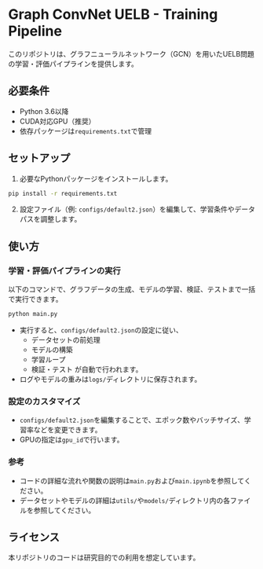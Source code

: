 # Graph ConvNet UELB - Training Pipeline

このリポジトリは、グラフニューラルネットワーク（GCN）を用いたUELB問題の学習・評価パイプラインを提供します。

## 必要条件
- Python 3.6以降
- CUDA対応GPU（推奨）
- 依存パッケージは`requirements.txt`で管理

## セットアップ
1. 必要なPythonパッケージをインストールします。

```sh
pip install -r requirements.txt
```

2. 設定ファイル（例: `configs/default2.json`）を編集して、学習条件やデータパスを調整します。

## 使い方
### 学習・評価パイプラインの実行

以下のコマンドで、グラフデータの生成、モデルの学習、検証、テストまで一括で実行できます。

```sh
python main.py
```

- 実行すると、`configs/default2.json`の設定に従い、
    - データセットの前処理
    - モデルの構築
    - 学習ループ
    - 検証・テスト
  が自動で行われます。
- ログやモデルの重みは`logs/`ディレクトリに保存されます。

### 設定のカスタマイズ
- `configs/default2.json`を編集することで、エポック数やバッチサイズ、学習率などを変更できます。
- GPUの指定は`gpu_id`で行います。

### 参考
- コードの詳細な流れや関数の説明は`main.py`および`main.ipynb`を参照してください。
- データセットやモデルの詳細は`utils/`や`models/`ディレクトリ内の各ファイルを参照してください。

## ライセンス
本リポジトリのコードは研究目的での利用を想定しています。
